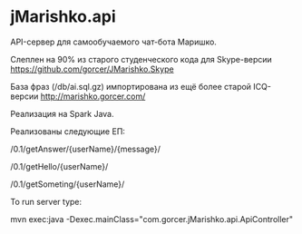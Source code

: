 jMarishko.api
=============

API-сервер для самообучаемого чат-бота Маришко.

Слеплен на 90% из старого студенческого кода для Skype-версии https://github.com/gorcer/JMarishko.Skype

База фраз (/db/ai.sql.gz)  импортирована из ещё более старой ICQ-версии http://marishko.gorcer.com/

Реализация на Spark Java.

Реализованы следующие ЕП:

/0.1/getAnswer/{userName}/{message}/

/0.1/getHello/{userName}/

/0.1/getSometing/{userName}/

To run server type:

mvn exec:java -Dexec.mainClass="com.gorcer.jMarishko.api.ApiController"
